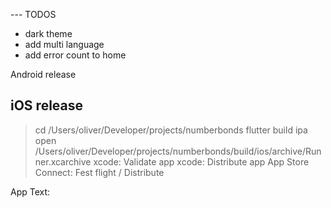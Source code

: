 --- TODOS

- dark theme
- add multi language
- add error count to home

Android release

## iOS release

> cd /Users/oliver/Developer/projects/numberbonds
> flutter build ipa
> open /Users/oliver/Developer/projects/numberbonds/build/ios/archive/Runner.xcarchive
xcode: Validate app
xcode: Distribute app
App Store Connect: Fest flight / Distribute



App Text: 
